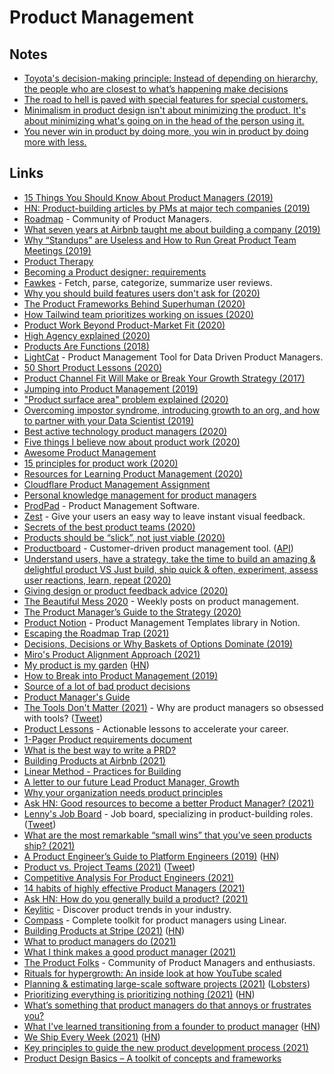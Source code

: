 # Product Management

## Notes

- [Toyota's decision-making principle: Instead of depending on hierarchy, the people who are closest to what’s happening make decisions](https://twitter.com/david_perell/status/1298436779725320192)
- [The road to hell is paved with special features for special customers.](https://twitter.com/mostalive/status/1415983044935274506)
- [Minimalism in product design isn't about minimizing the product. It's about minimizing what's going on in the head of the person using it.](https://twitter.com/bob_burrough/status/1133452727525171200)
- [You never win in product by doing more, you win in product by doing more with less.](https://twitter.com/BrianNorgard/status/1442143121286914057)

## Links

- [15 Things You Should Know About Product Managers (2019)](https://medium.com/@johnpcutler/15-things-you-should-know-about-product-managers-f488513d246)
- [HN: Product-building articles by PMs at major tech companies (2019)](https://news.ycombinator.com/item?id=19047384)
- [Roadmap](https://www.roadmap.com/) - Community of Product Managers.
- [What seven years at Airbnb taught me about building a company (2019)](https://medium.com/@lennysan/what-seven-years-at-airbnb-taught-me-about-building-a-company-e1d035d49c56)
- [Why “Standups” are Useless and How to Run Great Product Team Meetings (2019)](https://medium.com/unusual-ventures/why-standups-are-useless-and-how-to-run-great-product-team-meetings-278f000ea64f)
- [Product Therapy](https://www.youtube.com/channel/UCpT8mlqE8ylJWAU4IwhlSLQ/videos)
- [Becoming a Product designer: requirements](https://paper.dropbox.com/published/Becoming-a-Product-designer-requirements--A0PVM2RsR_29DRQYM6HzbbB5Bg-T2TC8MP45MlCG7sqrPhofQw)
- [Fawkes](https://github.com/intuit/fawkes) - Fetch, parse, categorize, summarize user reviews.
- [Why you should build features users don't ask for (2020)](https://pitch.com/blog/why-you-should-develop-features-people-dont-ask-for)
- [The Product Frameworks Behind Superhuman (2020)](https://www.nfx.com/post/superhuman-product-frameworks/)
- [How Tailwind team prioritizes working on issues (2020)](https://public.3.basecamp.com/p/toAcDMxu8Fvq2yMfd2azTuaV)
- [Product Work Beyond Product-Market Fit (2020)](https://www.reforge.com/blog/product-work-beyond-product-market-fit)
- [High Agency explained (2020)](https://twitter.com/shreyas/status/1276956836856393728)
- [Products Are Functions (2018)](http://www.feltpresence.com/functions.html)
- [LightCat](https://www.lightcat.io/) - Product Management Tool for Data Driven Product Managers.
- [50 Short Product Lessons (2020)](https://cutle.fish/blog/50-product-lessons)
- [Product Channel Fit Will Make or Break Your Growth Strategy (2017)](https://brianbalfour.com/essays/product-channel-fit-for-growth)
- [Jumping into Product Management (2019)](https://www.martzoukos.com/posts/jumping-into-product-management)
- ["Product surface area" problem explained (2020)](https://twitter.com/amontalenti/status/1281940587843813376)
- [Overcoming impostor syndrome, introducing growth to an org, and how to partner with your Data Scientist (2019)](https://www.lennyrachitsky.com/p/this-week-overcoming-impostor-syndrome)
- [Best active technology product managers (2020)](https://twitter.com/patrick_oshag/status/1294319157148889089)
- [Five things I believe now about product work (2020)](https://twitter.com/shreyas/status/1296306987886505985)
- [Awesome Product Management](https://github.com/dend/awesome-product-management)
- [15 principles for product work (2020)](https://twitter.com/shreyas/status/1313539331563298817)
- [Resources for Learning Product Management (2020)](https://informedpm.com/posts/product-manager-resources)
- [Cloudflare Product Management Assignment](https://github.com/cloudflare-hiring/cloudflare-2020-product-management-assignment)
- [Personal knowledge management for product managers](https://twitter.com/osamakhn/status/1317968591279411200)
- [ProdPad](https://www.prodpad.com/) - Product Management Software.
- [Zest](https://hellozest.io/) - Give your users an easy way to leave instant visual feedback.
- [Secrets of the best product teams (2020)](https://st.im/secrets-of-the-best-product-teams/)
- [Products should be “slick”, not just viable (2020)](https://herman.bearblog.dev/mvp-vs-slc/)
- [Productboard](https://www.productboard.com/) - Customer-driven product management tool. ([API](https://developer.productboard.com/))
- [Understand users, have a strategy, take the time to build an amazing & delightful product VS Just build, ship quick & often, experiment, assess user reactions, learn, repeat (2020)](https://twitter.com/shreyas/status/1337852929101815808)
- [Giving design or product feedback advice (2020)](https://twitter.com/joulee/status/1338575853609861121)
- [The Beautiful Mess 2020](https://johnpcutler.github.io/tbm2020/) - Weekly posts on product management.
- [The Product Manager’s Guide to the Strategy (2020)](https://nfng.pro/2020/05/08/strategy/)
- [Product Notion](https://productnotion.co/) - Product Management Templates library in Notion.
- [Escaping the Roadmap Trap (2021)](https://productcrunch.substack.com/p/escaping-the-roadmap-trap)
- [Decisions, Decisions or Why Baskets of Options Dominate (2019)](https://medium.com/@kentbeck_7670/decisions-decisions-or-why-baskets-of-options-dominate-9ac63658b593)
- [Miro's Product Alignment Approach (2021)](https://farbod.substack.com/p/miros-product-alignment-approach)
- [My product is my garden](https://herman.bearblog.dev/my-product-is-my-garden/) ([HN](https://news.ycombinator.com/item?id=26012189))
- [How to Break into Product Management (2019)](https://blog.awaxman.com/how-to-break-into-product-management)
- [Source of a lot of bad product decisions](https://twitter.com/danhockenmaier/status/1363203012815020032)
- [Product Manager's Guide](https://gumroad.com/l/WGHXJ/sp33u1d)
- [The Tools Don't Matter (2021)](https://newsletter.bringthedonuts.com/p/the-tools-dont-matter) - Why are product managers so obsessed with tools? ([Tweet](https://twitter.com/jasoncwarner/status/1366431102408122369))
- [Product Lessons](https://www.productlessons.xyz/) - Actionable lessons to accelerate your career.
- [1-Pager Product requirements document](https://docs.google.com/document/d/1541V32QgSwyCFWxtiMIThn-6n-2s7fVWztEWVa970uo/edit#)
- [What is the best way to write a PRD?](https://www.vindhyac.com/posts/best-prd-templates-from-companies-we-adore/)
- [Building Products at Airbnb (2021)](https://newsletter.bringthedonuts.com/p/building-products-at-airbnb)
- [Linear Method - Practices for Building](https://linear.app/method)
- [A letter to our future Lead Product Manager, Growth](https://www.notion.so/A-letter-to-our-future-Lead-Product-Manager-Growth-94937a4a80c94a87a7ccb9ce648935c8)
- [Why your organization needs product principles](https://slack.design/articles/why-your-organization-needs-product-principles/)
- [Ask HN: Good resources to become a better Product Manager? (2021)](https://news.ycombinator.com/item?id=26856691)
- [Lenny's Job Board](https://pallet.xyz/list/lennys-jobs) - Job board, specializing in product-building roles. ([Tweet](https://twitter.com/lennysan/status/1384530146330222599))
- [What are the most remarkable “small wins” that you’ve seen products ship? (2021)](https://twitter.com/rauchg/status/1380641625995546626)
- [A Product Engineer’s Guide to Platform Engineers (2019)](https://rinaarts.medium.com/stupid-baboons-stubborn-elephants-c33412541bb1) ([HN](https://news.ycombinator.com/item?id=26935504))
- [Product vs. Project Teams (2021)](https://svpg.com/product-vs-project-teams/) ([Tweet](https://twitter.com/cagan/status/1387119286989197314))
- [Competitive Analysis For Product Engineers (2021)](https://staysaasy.com/product/2021/05/02/competition.html)
- [14 habits of highly effective Product Managers (2021)](https://twitter.com/lennysan/status/1389611792741986305)
- [Ask HN: How do you generally build a product? (2021)](https://news.ycombinator.com/item?id=27057978)
- [Keylitic](https://www.keylitic.com/) - Discover product trends in your industry.
- [Compass](https://www.usecompass.app/) - Complete toolkit for product managers using Linear.
- [Building Products at Stripe (2021)](https://newsletter.bringthedonuts.com/p/building-products-at-stripe) ([HN](https://news.ycombinator.com/item?id=27194976))
- [What to product managers do (2021)](https://twitter.com/gbrl_dick/status/1394824941640437760)
- [What I think makes a good product manager (2021)](https://twitter.com/anothercohen/status/1394829612408926213)
- [The Product Folks](https://www.theproductfolks.com/) - Community of Product Managers and enthusiasts.
- [Rituals for hypergrowth: An inside look at how YouTube scaled](https://coda.io/@shishir/rituals-for-hypergrowth-an-inside-look-at-how-youtube-scaled)
- [Planning & estimating large-scale software projects (2021)](https://tomrussell.co.uk/writing/2021/07/19/estimating-large-scale-software-projects.html) ([Lobsters](https://lobste.rs/s/howzf7/planning_estimating_large_scale))
- [Prioritizing everything is prioritizing nothing (2021)](https://blog.drgriffin.com.au/posts/2021-07-12-prioritizing-everything-is-prioritizing-nothing.html) ([HN](https://news.ycombinator.com/item?id=27942321))
- [What’s something that product managers do that annoys or frustrates you?](https://twitter.com/lennysan/status/1420773875705544715)
- [What I've learned transitioning from a founder to product manager](https://www.theproductslice.com/p/what-ive-learned-transitioning-from) ([HN](https://news.ycombinator.com/item?id=28220027))
- [We Ship Every Week (2021)](https://pitch.com/blog/every-week) ([HN](https://news.ycombinator.com/item?id=28233743))
- [Key principles to guide the new product development process (2021)](https://twitter.com/fibery_io/status/1441375124909961219)
- [Product Design Basics – A toolkit of concepts and frameworks](https://modelthinkers.com/playbook/product-design-basics)
